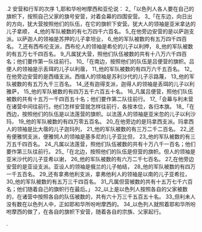 .2 
安营和行军的次序 
1_耶和华吩咐摩西和亚伦说： 2_「以色列人各人要在自己的旗帜下，按照自己父家的旗号安营，对着会幕的四围安营。 
3_「在东边，向日出的方向，犹大营按照他们的队伍，在它的旗帜下安营。犹大人的领袖是亚米拿达的儿子拿顺， 4_他的军队被数的有七万四千六百名。 5_在他旁边安营的是以萨迦支派。以萨迦人的领袖是苏押的儿子拿坦业， 6_他的军队被数的有五万四千四百名。 7_还有西布伦支派，西布伦人的领袖是希伦的儿子以利押， 8_他的军队被数的有五万七千四百名。 9_凡属犹大营，照他们队伍被数的共有十八万六千四百名；他们要作第一队往前行。 
10_「在南边，按照他们的队伍是吕便营的旗帜。吕便人的领袖是示丢珥的儿子以利蓿， 11_他的军队被数的有四万六千五百名。 12_在他旁边安营的是西缅支派。西缅人的领袖是苏利沙代的儿子示路蔑， 13_他的军队被数的有五万九千三百名。 14_还有迦得支派，迦得人的领袖是丢珥的儿子以利雅萨， 15_他的军队被数的有四万五千六百五十名。 16_凡属吕便营，照他们队伍被数的共有十五万一千四百五十名；他们要作第二队往前行。 
17_「会幕与利未营在诸营中间往前行。他们怎样安营就怎样往前行，各按本位，各归本旗。 
18_「在西边，按照他们的队伍是以法莲营的旗帜。以法莲人的领袖是亚米忽的儿子以利沙玛， 19_他的军队被数的有四万零五百名。 20_在他旁边的是玛拿西支派。玛拿西人的领袖是比大蓿的儿子迦玛列， 21_他的军队被数的有三万二千二百名。 22_还有便雅悯支派，便雅悯人的领袖是基多尼的儿子亚比但， 23_他的军队被数的有三万五千四百名。 24_凡属以法莲营，照他们队伍被数的共有十万八千一百名；他们要作第三队往前行。 
25_「在北边，按照他们的队伍是但营的旗帜。但人的领袖是亚米沙代的儿子亚希以谢， 26_他的军队被数的有六万二千七百名。 27_在他旁边安营的是亚设支派。亚设人的领袖是俄兰的儿子帕结， 28_他的军队被数的有四万一千五百名。 29_还有拿弗他利支派，拿弗他利人的领袖是以南的儿子亚希拉， 30_他的军队被数的有五万三千四百名。 31_凡属但营被数的共有十五万七千六百名；他们随着自己的旗帜行在最后。」 
32_以上是以色列人按照各自的父家被数的，在诸营中按照各自的队伍被数的，共有六十万三千五百五十名。 33_但利未人没有数在以色列人中，正如耶和华所吩咐摩西的。 34_以色列人就照着耶和华所吩咐摩西的做了，在各自的旗帜下安营，随着各自的宗族、父家起行。 
     
.